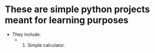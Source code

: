 # These are simple python projects meant for learning purposes

- They include:
  - 1. Simple calculator.
